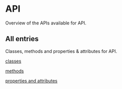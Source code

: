 [
This is a templated file. Adding content to this file may result in it being
reverted. Instead, if you want to place additional content, create an
"overview_content.md" file in `docs/` directory. The Sphinx tool will
pick up on the content and merge the content.
]: #

#  API

Overview of the APIs available for  API.

## All entries

Classes, methods and properties & attributes for
 API.

[classes](https://cloud.google.com/python/docs/reference/google-cloud-geminidataanalytics/latest/summary_class.html)

[methods](https://cloud.google.com/python/docs/reference/google-cloud-geminidataanalytics/latest/summary_method.html)

[properties and
attributes](https://cloud.google.com/python/docs/reference/google-cloud-geminidataanalytics/latest/summary_property.html)
